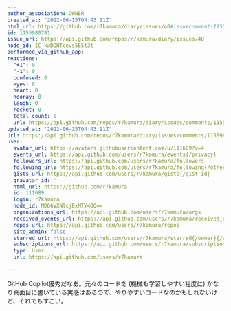 ```yaml
---
author_association: OWNER
created_at: '2022-06-15T04:43:11Z'
html_url: https://github.com/r7kamura/diary/issues/40#issuecomment-1155980781
id: 1155980781
issue_url: https://api.github.com/repos/r7kamura/diary/issues/40
node_id: IC_kwDOHTcevs5E5t3t
performed_via_github_app: 
reactions:
  "+1": 0
  "-1": 0
  confused: 0
  eyes: 0
  heart: 0
  hooray: 0
  laugh: 0
  rocket: 0
  total_count: 0
  url: https://api.github.com/repos/r7kamura/diary/issues/comments/1155980781/reactions
updated_at: '2022-06-15T04:43:11Z'
url: https://api.github.com/repos/r7kamura/diary/issues/comments/1155980781
user:
  avatar_url: https://avatars.githubusercontent.com/u/111689?v=4
  events_url: https://api.github.com/users/r7kamura/events{/privacy}
  followers_url: https://api.github.com/users/r7kamura/followers
  following_url: https://api.github.com/users/r7kamura/following{/other_user}
  gists_url: https://api.github.com/users/r7kamura/gists{/gist_id}
  gravatar_id: ''
  html_url: https://github.com/r7kamura
  id: 111689
  login: r7kamura
  node_id: MDQ6VXNlcjExMTY4OQ==
  organizations_url: https://api.github.com/users/r7kamura/orgs
  received_events_url: https://api.github.com/users/r7kamura/received_events
  repos_url: https://api.github.com/users/r7kamura/repos
  site_admin: false
  starred_url: https://api.github.com/users/r7kamura/starred{/owner}{/repo}
  subscriptions_url: https://api.github.com/users/r7kamura/subscriptions
  type: User
  url: https://api.github.com/users/r7kamura

---
```

GitHub Copilot優秀だなあ。元々のコードを (機械も学習しやすい程度に) かなり真面目に書いている実感はあるので、やりやすいコードなのかもしれないけど、それでもすごい。